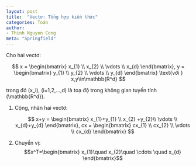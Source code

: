 ```yaml
---
layout: post
title:  "Vectơ: Tổng hợp kiến thức"
categories: Toán
author:
- Thinh Nguyen Cong
meta: "Springfield"
---
```


Cho hai vectơ:

$$
    x = \begin{bmatrix}
           x_{1} \\
           x_{2} \\
           \vdots \\
           x_{d}
         \end{bmatrix}, 
    y = \begin{bmatrix}
           y_{1} \\
           y_{2} \\
           \vdots \\
           y_{d}
         \end{bmatrix}    \text{với  }  x,y\in\mathbb{R^d}
$$

trong  đó \(x_i\), \(i=1,2,...,d\) là toạ độ trong không gian tuyến tính \(\mathbb{R^d}\).
1. Cộng, nhân hai vectơ:

    $$
        x+y = \begin{bmatrix}
           x_{1}+y_{1} \\
           x_{2} +y_{2}\\
           \vdots \\
           x_{d}+y_{d}
         \end{bmatrix}, 
    cx = \begin{bmatrix}
           cx_{1} \\
           cx_{2} \\
           \vdots \\
           cx_{d}
         \end{bmatrix}
$$

2. Chuyển vị:
        $$x^T=\begin{bmatrix}
           x_{1}\quad 
           x_{2}\quad
           \cdots \quad
           x_{d}
         \end{bmatrix}$$
